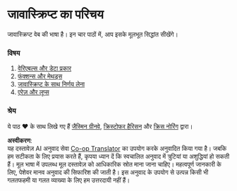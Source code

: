 <!--
CO_OP_TRANSLATOR_METADATA:
{
  "original_hash": "cc9e70a2f096c67389c8acff1521fc27",
  "translation_date": "2025-08-24T12:12:16+00:00",
  "source_file": "2-js-basics/README.md",
  "language_code": "hi"
}
-->
# जावास्क्रिप्ट का परिचय

जावास्क्रिप्ट वेब की भाषा है। इन चार पाठों में, आप इसके मूलभूत सिद्धांत सीखेंगे।

### विषय

1. [वेरिएबल्स और डेटा प्रकार](1-data-types/README.md)
2. [फंक्शन्स और मेथड्स](2-functions-methods/README.md)
3. [जावास्क्रिप्ट के साथ निर्णय लेना](3-making-decisions/README.md)
4. [एरेज़ और लूप्स](4-arrays-loops/README.md)

### श्रेय

ये पाठ ♥️ के साथ लिखे गए हैं [जैस्मिन ग्रीनवे](https://twitter.com/paladique), [क्रिस्टोफर हैरिसन](https://twitter.com/geektrainer) और [क्रिस नोरिंग](https://twitter.com/chris_noring) द्वारा।

**अस्वीकरण**:  
यह दस्तावेज़ AI अनुवाद सेवा [Co-op Translator](https://github.com/Azure/co-op-translator) का उपयोग करके अनुवादित किया गया है। जबकि हम सटीकता के लिए प्रयास करते हैं, कृपया ध्यान दें कि स्वचालित अनुवाद में त्रुटियां या अशुद्धियां हो सकती हैं। मूल भाषा में उपलब्ध मूल दस्तावेज़ को आधिकारिक स्रोत माना जाना चाहिए। महत्वपूर्ण जानकारी के लिए, पेशेवर मानव अनुवाद की सिफारिश की जाती है। इस अनुवाद के उपयोग से उत्पन्न किसी भी गलतफहमी या गलत व्याख्या के लिए हम उत्तरदायी नहीं हैं।